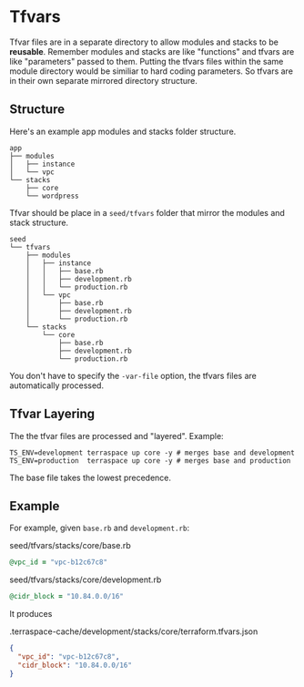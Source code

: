 # Tfvars

Tfvar files are in a separate directory to allow modules and stacks to be **reusable**.  Remember modules and stacks are like "functions" and tfvars are like "parameters" passed to them. Putting the tfvars files within the same module directory would be similiar to hard coding parameters. So tfvars are in their own separate mirrored directory structure.

## Structure

Here's an example app modules and stacks folder structure.

    app
    ├── modules
    │   ├── instance
    │   └── vpc
    └── stacks
        ├── core
        └── wordpress

Tfvar should be place in a `seed/tfvars` folder that mirror the modules and stack structure.

    seed
    └── tfvars
        ├── modules
        │   ├── instance
        │   │   ├── base.rb
        │   │   ├── development.rb
        │   │   └── production.rb
        │   └── vpc
        │       ├── base.rb
        │       ├── development.rb
        │       └── production.rb
        └── stacks
            └── core
                ├── base.rb
                ├── development.rb
                └── production.rb

You don't have to specify the `-var-file` option, the tfvars files are automatically processed.

## Tfvar Layering

The the tfvar files are processed and "layered".  Example:

    TS_ENV=development terraspace up core -y # merges base and development
    TS_ENV=production  terraspace up core -y # merges base and production

The base file takes the lowest precedence.

## Example

For example, given `base.rb` and `development.rb`:

seed/tfvars/stacks/core/base.rb

```ruby
@vpc_id = "vpc-b12c67c8"
```

seed/tfvars/stacks/core/development.rb

```ruby
@cidr_block = "10.84.0.0/16"
```

It produces


.terraspace-cache/development/stacks/core/terraform.tfvars.json

```json
{
  "vpc_id": "vpc-b12c67c8",
  "cidr_block": "10.84.0.0/16"
}
```

